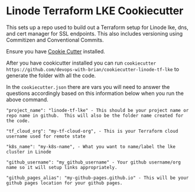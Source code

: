 # Linode Terraform LKE Cookiecutter
This sets up a repo used to build out a Terraform setup for Linode lke, dns, and cert manager for SSL endpoints.  This also includes versioning using Commitizen and Conventional Commits.

Ensure you have [Cookie Cutter](https://cookiecutter.readthedocs.io/en/stable/) installed.

After you have cookicutter installed you can run `cookiecutter https://github.com/devops-with-brian/cookiecutter-linode-tf-lke` to generate the folder with all the code.

In the `cookiecutter.json` there are vars you will need to answer the questions accordingly based on this information below when you run the above command.

```
"project_name": "linode-tf-lke" - This should be your project name or repo name in github.  This will also be the folder name created for the code.

"tf_cloud_org": "my-tf-cloud-org", - This is your Terraform cloud username used for remote state

"k8s_name": "my-k8s-name", - What you want to name/label the lke cluster in Linode

"github_username": "my_github_username" - Your github username/org name so it will setup links appropriately.

"github_pages_alias": "my-github-pages.github.io" - This will be your github pages location for your github pages.
```

